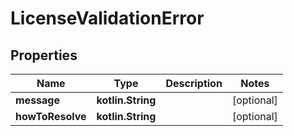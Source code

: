 
# LicenseValidationError

## Properties
| Name | Type | Description | Notes |
| ------------ | ------------- | ------------- | ------------- |
| **message** | **kotlin.String** |  |  [optional] |
| **howToResolve** | **kotlin.String** |  |  [optional] |



